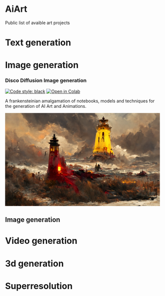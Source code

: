 # AiArt
Public list of avaible art projects

# Text generation


# Image generation

### Disco Diffusion Image generation
[![Code style: black](https://img.shields.io/badge/code%20style-black-000000.svg)](https://github.com/psf/black) <a href="https://colab.research.google.com/github/entmike/disco-diffusion-1/blob/main/Simplified_Disco_Diffusion.ipynb" target="_parent"><img src="https://colab.research.google.com/assets/colab-badge.svg" alt="Open in Colab"/></a>

A frankensteinian amalgamation of notebooks, models and techniques for the generation of AI Art and Animations.

<img src="images/TimeToDisco(0)_0.png" />


## Image generation

# Video generation

# 3d generation

# Superresolution

